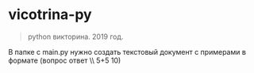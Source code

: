# vicotrina-py

>python викторина. 2019 год.

В папке с main.py нужно создать текстовый документ с примерами в формате (вопрос ответ \\\ 5+5 10)
